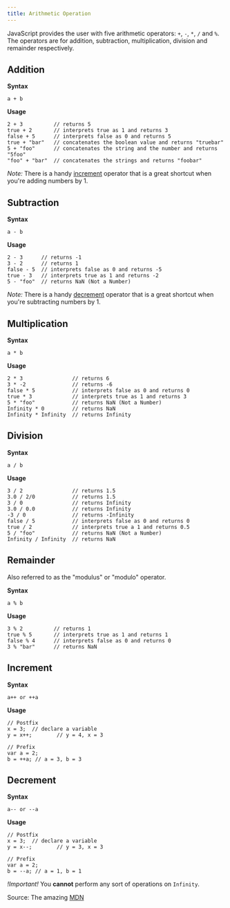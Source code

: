```yaml
---
title: Arithmetic Operation
---
```

JavaScript provides the user with five arithmetic operators: `+`, `-`, `*`, `/` and `%`. The operators are for addition, subtraction, multiplication, division and remainder respectively.

## Addition

**Syntax**

`a + b`

**Usage**

    2 + 3          // returns 5
    true + 2       // interprets true as 1 and returns 3
    false + 5      // interprets false as 0 and returns 5
    true + "bar"   // concatenates the boolean value and returns "truebar"
    5 + "foo"      // concatenates the string and the number and returns "5foo"
    "foo" + "bar"  // concatenates the strings and returns "foobar"

_Note:_ There is a handy [increment](https://developer.mozilla.org/en-US/docs/Web/JavaScript/Reference/Operators/Arithmetic_Operators#Increment) operator that is a great shortcut when you're adding numbers by 1.

## Subtraction

**Syntax**

`a - b`

**Usage**

    2 - 3      // returns -1
    3 - 2      // returns 1
    false - 5  // interprets false as 0 and returns -5
    true - 3   // interprets true as 1 and returns -2
    5 - "foo"  // returns NaN (Not a Number)

_Note:_ There is a handy [decrement](https://developer.mozilla.org/en-US/docs/Web/JavaScript/Reference/Operators/Arithmetic_Operators#Decrement) operator that is a great shortcut when you're subtracting numbers by 1. 

## Multiplication

**Syntax**

`a * b`

**Usage**

    2 * 3                // returns 6
    3 * -2               // returns -6
    false * 5            // interprets false as 0 and returns 0
    true * 3             // interprets true as 1 and returns 3
    5 * "foo"            // returns NaN (Not a Number)
    Infinity * 0         // returns NaN
    Infinity * Infinity  // returns Infinity

## Division

**Syntax**

`a / b`

**Usage**

    3 / 2                // returns 1.5
    3.0 / 2/0            // returns 1.5
    3 / 0                // returns Infinity
    3.0 / 0.0            // returns Infinity
    -3 / 0               // returns -Infinity
    false / 5            // interprets false as 0 and returns 0
    true / 2             // interprets true a 1 and returns 0.5
    5 / "foo"            // returns NaN (Not a Number)
    Infinity / Infinity  // returns NaN

## Remainder

Also referred to as the "modulus" or "modulo" operator.

**Syntax**

`a % b`

**Usage**

    3 % 2          // returns 1
    true % 5       // interprets true as 1 and returns 1
    false % 4      // interprets false as 0 and returns 0
    3 % "bar"      // returns NaN

## Increment

**Syntax**

`a++ or ++a`

**Usage**
    
    // Postfix
    x = 3;  // declare a variable 
    y = x++;        // y = 4, x = 3
    
    // Prefix
    var a = 2;
    b = ++a; // a = 3, b = 3

## Decrement

**Syntax**

`a-- or --a`

**Usage**
    
    // Postfix
    x = 3;  // declare a variable 
    y = x--;        // y = 3, x = 3
    
    // Prefix
    var a = 2;
    b = --a; // a = 1, b = 1
_!Important!_ You **cannot** perform any sort of operations on `Infinity`.

Source: The amazing [MDN](https://developer.mozilla.org/en-US/docs/Web/JavaScript/Reference/Operators/Arithmetic_Operators)
